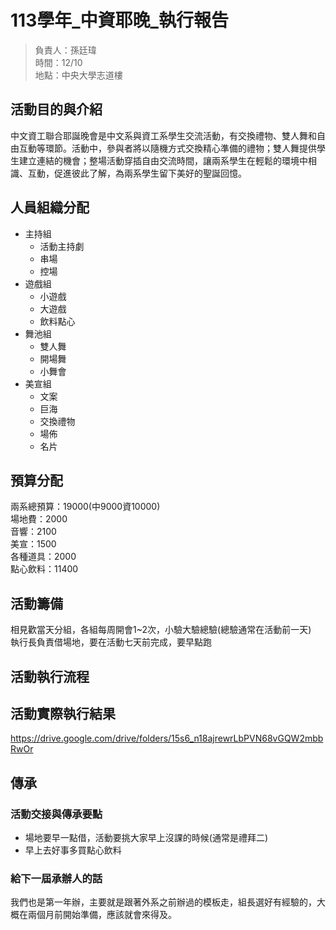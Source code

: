 # 113學年_中資耶晚_執行報告

> 負責人：孫廷瑋  
> 時間：12/10  
> 地點：中央大學志道樓  

## 活動目的與介紹

中文資工聯合耶誕晚會是中文系與資工系學生交流活動，有交換禮物、雙人舞和自由互動等環節。活動中，參與者將以隨機方式交換精心準備的禮物；雙人舞提供學生建立連結的機會；整場活動穿插自由交流時間，讓兩系學生在輕鬆的環境中相識、互動，促進彼此了解，為兩系學生留下美好的聖誕回憶。

## 人員組織分配

- 主持組
  - 活動主持劇
  - 串場
  - 控場
- 遊戲組
  - 小遊戲
  - 大遊戲
  - 飲料點心
- 舞池組
  - 雙人舞
  - 開場舞
  - 小舞會
- 美宣組
  - 文案
  - 巨海
  - 交換禮物
  - 場佈
  - 名片

## 預算分配

兩系總預算：19000(中9000資10000)  
場地費：2000  
音響：2100  
美宣：1500  
各種道具：2000  
點心飲料：11400  

## 活動籌備

相見歡當天分組，各組每周開會1~2次，小驗大驗總驗(總驗通常在活動前一天)  
執行長負責借場地，要在活動七天前完成，要早點跑

## 活動執行流程

## 活動實際執行結果

https://drive.google.com/drive/folders/15s6_n18ajrewrLbPVN68vGQW2mbbRwOr

## 傳承

### 活動交接與傳承要點

- 場地要早一點借，活動要挑大家早上沒課的時候(通常是禮拜二)
- 早上去好事多買點心飲料

### 給下一屆承辦人的話

我們也是第一年辦，主要就是跟著外系之前辦過的模板走，組長選好有經驗的，大概在兩個月前開始準備，應該就會來得及。
